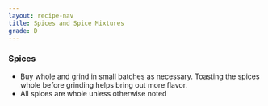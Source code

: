 ```yaml
---
layout: recipe-nav
title: Spices and Spice Mixtures
grade: D
---
```


### Spices
- Buy whole and grind in small batches as necessary. Toasting the spices whole
before grinding helps bring out more flavor.
- All spices are whole unless otherwise noted
